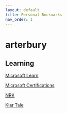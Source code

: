 ```yaml
---
layout: default
title: Personal Bookmarks
nav_order: 1
---
```


# arterbury

## Learning
[Microsoft Learn](https://docs.microsoft.com/en-us/learn/)

[Microsoft Certifications](https://docs.microsoft.com/en-us/learn/certifications/)

[NRK](https://www.nrk.no/)

[Klar Tale](https://www.klartale.no/)

